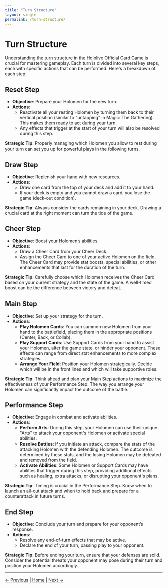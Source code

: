 ```yaml
---
title: "Turn Structure"
layout: single
permalink: /turn-structure/
---
```


# Turn Structure

Understanding the turn structure in the Hololive Official Card Game is crucial for mastering gameplay. Each turn is divided into several key steps, each with specific actions that can be performed. Here's a breakdown of each step:

## Reset Step
- **Objective**: Prepare your Holomen for the new turn.
- **Actions**:
  - Reactivate all your resting Holomen by turning them back to their vertical position (similar to "untapping" in Magic: The Gathering). This makes them ready to act during your turn.
  - Any effects that trigger at the start of your turn will also be resolved during this step.
  
**Strategic Tip**: Properly managing which Holomen you allow to rest during your turn can set you up for powerful plays in the following turns.

## Draw Step
- **Objective**: Replenish your hand with new resources.
- **Actions**:
  - Draw one card from the top of your deck and add it to your hand.
  - If your deck is empty and you cannot draw a card, you lose the game (deck-out condition).

**Strategic Tip**: Always consider the cards remaining in your deck. Drawing a crucial card at the right moment can turn the tide of the game.

## Cheer Step
- **Objective**: Boost your Holomen’s abilities.
- **Actions**:
  - Draw a Cheer Card from your Cheer Deck.
  - Assign the Cheer Card to one of your active Holomen on the field. The Cheer Card may provide stat boosts, special abilities, or other enhancements that last for the duration of the turn.

**Strategic Tip**: Carefully choose which Holomen receives the Cheer Card based on your current strategy and the state of the game. A well-timed boost can be the difference between victory and defeat.

## Main Step
- **Objective**: Set up your strategy for the turn.
- **Actions**:
  - **Play Holomen Cards**: You can summon new Holomen from your hand to the battlefield, placing them in the appropriate positions (Center, Back, or Collab).
  - **Play Support Cards**: Use Support Cards from your hand to assist your Holomen, alter the game state, or hinder your opponent. These effects can range from direct stat enhancements to more complex strategies.
  - **Arrange Your Field**: Position your Holomen strategically. Decide which will be in the front lines and which will take supportive roles.

**Strategic Tip**: Think ahead and plan your Main Step actions to maximize the effectiveness of your Performance Step. The way you arrange your Holomen can significantly impact the outcome of the battle.

## Performance Step
- **Objective**: Engage in combat and activate abilities.
- **Actions**:
  - **Perform Arts**: During this step, your Holomen can use their unique "Arts" to attack your opponent's Holomen or activate special abilities.
  - **Resolve Battles**: If you initiate an attack, compare the stats of the attacking Holomen with the defending Holomen. The outcome is determined by these stats, and the losing Holomen may be defeated and removed from the field.
  - **Activate Abilities**: Some Holomen or Support Cards may have abilities that trigger during this step, providing additional effects such as healing, extra attacks, or disrupting your opponent's plans.

**Strategic Tip**: Timing is crucial in the Performance Step. Know when to launch an all-out attack and when to hold back and prepare for a counterattack in future turns.

## End Step
- **Objective**: Conclude your turn and prepare for your opponent’s response.
- **Actions**:
  - Resolve any end-of-turn effects that may be active.
  - Declare the end of your turn, passing play to your opponent.

**Strategic Tip**: Before ending your turn, ensure that your defenses are solid. Consider the potential threats your opponent may pose during their turn and position your Holomen accordingly.

---

[← Previous](previous-page.md) | [Home](index.md) | [Next →](next-page.md)
